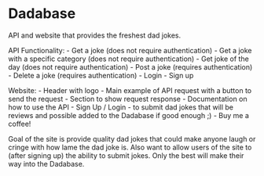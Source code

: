 # Dadabase

API and website that provides the freshest dad jokes.

API Functionality: - Get a joke (does not require authentication) - Get a joke with a specific category (does not require authentication) - Get joke of the day (does not require authentication) - Post a joke (requires authentication) - Delete a joke (requires authentication) - Login - Sign up

Website: - Header with logo - Main example of API request with a button to send the request - Section to show request response - Documentation on how to use the API - Sign Up / Login - to submit dad jokes that will be reviews and possible added to the Dadabase if good enough ;) - Buy me a coffee!

Goal of the site is provide quality dad jokes that could make anyone laugh or cringe with how lame the dad joke is. Also want to allow users of the site to (after signing up) the ability to submit jokes. Only the best will make their way into the Dadabase.
